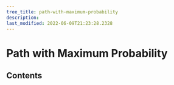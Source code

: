 ```yaml
---
tree_title: path-with-maximum-probability
description: 
last_modified: 2022-06-09T21:23:28.2328
---
```


# Path with Maximum Probability

## Contents
